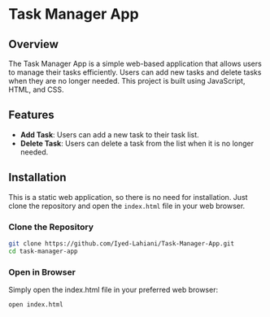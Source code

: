 # Task Manager App

## Overview

The Task Manager App is a simple web-based application that allows users to manage their tasks efficiently. Users can add new tasks and delete tasks when they are no longer needed. This project is built using JavaScript, HTML, and CSS.

## Features

- **Add Task**: Users can add a new task to their task list.
- **Delete Task**: Users can delete a task from the list when it is no longer needed.

## Installation

This is a static web application, so there is no need for installation. Just clone the repository and open the `index.html` file in your web browser.

### Clone the Repository

```bash
git clone https://github.com/Iyed-Lahiani/Task-Manager-App.git
cd task-manager-app
```
### Open in Browser
Simply open the index.html file in your preferred web browser:

```bash
open index.html
```